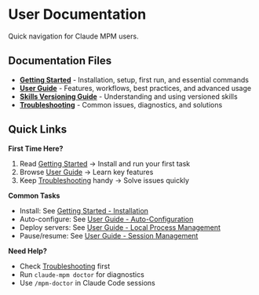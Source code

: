 # User Documentation

Quick navigation for Claude MPM users.

## Documentation Files

- **[Getting Started](getting-started.md)** - Installation, setup, first run, and essential commands
- **[User Guide](user-guide.md)** - Features, workflows, best practices, and advanced usage
- **[Skills Versioning Guide](skills-versioning.md)** - Understanding and using versioned skills
- **[Troubleshooting](troubleshooting.md)** - Common issues, diagnostics, and solutions

## Quick Links

**First Time Here?**
1. Read [Getting Started](getting-started.md) → Install and run your first task
2. Browse [User Guide](user-guide.md) → Learn key features
3. Keep [Troubleshooting](troubleshooting.md) handy → Solve issues quickly

**Common Tasks**
- Install: See [Getting Started - Installation](getting-started.md#installation)
- Auto-configure: See [User Guide - Auto-Configuration](user-guide.md#auto-configuration)
- Deploy servers: See [User Guide - Local Process Management](user-guide.md#local-process-management)
- Pause/resume: See [User Guide - Session Management](user-guide.md#session-management)

**Need Help?**
- Check [Troubleshooting](troubleshooting.md) first
- Run `claude-mpm doctor` for diagnostics
- Use `/mpm-doctor` in Claude Code sessions
